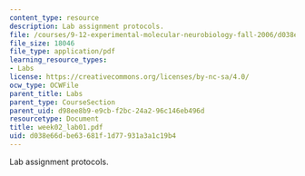 ```yaml
---
content_type: resource
description: Lab assignment protocols.
file: /courses/9-12-experimental-molecular-neurobiology-fall-2006/d038e66dbe63681f1d77931a3a1c19b4_week02_lab01.pdf
file_size: 18046
file_type: application/pdf
learning_resource_types:
- Labs
license: https://creativecommons.org/licenses/by-nc-sa/4.0/
ocw_type: OCWFile
parent_title: Labs
parent_type: CourseSection
parent_uid: d98ee8b9-e9cb-f2bc-24a2-96c146eb496d
resourcetype: Document
title: week02_lab01.pdf
uid: d038e66d-be63-681f-1d77-931a3a1c19b4
---
```

Lab assignment protocols.